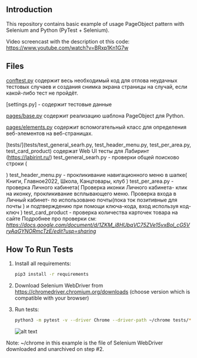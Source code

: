 Introduction
------------

This repository contains basic example of usage PageObject
pattern with Selenium and Python (PyTest + Selenium).

Video screencast with the description ot this code:
https://www.youtube.com/watch?v=BRxp1Kn1G7w


Files
-----

[conftest.py](conftest.py) содержит весь необходимый код для отлова неудачных тестовых случаев и создания снимка экрана
страницы на случай, если какой-либо тест не пройдёт.

[settings.py] - содержит тестовые данные

[pages/base.py](pages/base.py) содержит реализацию шаблона PageObject для Python.

[pages/elements.py](pages/elements.py) содержит вспомогательный класс для определения веб-элементов на веб-страницах.

[tests/](tests/test_general_searh.py, test_header_menu.py, test_per_area.py, test_card_product)
 содержат Web UI тесты для Лабиринт (https://labirint.ru/)
test_general_searh.py  - проверки общей поисково строки (

)
test_header_menu.py - прокликивание навигационного меню в шапке(
Книги, Главное2022, Школа, Канцтовары, клуб
)
test_per_area.py - проверка Личного кабинета(
Проверка иконки Личного кабинета- клик на иконку, прокликивание  всплывающего меню.
Проверка входа в Личный кабинет- по  использованю почты(пока ток позитивные для почты ) и подтверждению при помощи
ключа-кода, вход используя код-ключ
)
test_card_product - проверка количества карточек товара на сайте
Подробнее про проверки см:
 _https://docs.google.com/document/d/1ZKM_i8HUbqVC75ZVe15vxBol_cG5VryAaGYNORmcTzE/edit?usp=sharing_ 


How To Run Tests
----------------

1) Install all requirements:

    ```bash
    pip3 install -r requirements
    ```

2) Download Selenium WebDriver from https://chromedriver.chromium.org/downloads (choose version which is compatible with your browser)

3) Run tests:

    ```bash
    python3 -m pytest -v --driver Chrome --driver-path ~/chrome tests/*
    ```

   ![alt text](example.png)

Note:
~/chrome in this example is the file of Selenium WebDriver downloaded and unarchived on step #2.
